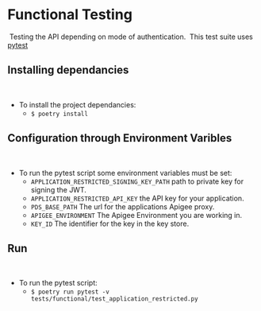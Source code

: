 # Functional Testing
​
Testing the API depending on mode of authentication.
​
This test suite uses [pytest](https://docs.pytest.org/en/stable/)
​
## Installing dependancies
​
* To install the project dependancies:  
  * ```$ poetry install```
​
## Configuration through Environment Varibles
​
* To run the pytest script some environment variables must be set:
  - ```APPLICATION_RESTRICTED_SIGNING_KEY_PATH``` path to private key for signing the JWT.
  - ```APPLICATION_RESTRICTED_API_KEY``` the API key for your application.
  - ```PDS_BASE_PATH``` The url for the applications Apigee proxy.
  - ```APIGEE_ENVIRONMENT``` The Apigee Environment you are working in.
  - ```KEY_ID``` The identifier for the key in the key store.
​
## Run
​
* To run the pytest script:
  * ```$ poetry run pytest -v tests/functional/test_application_restricted.py```

